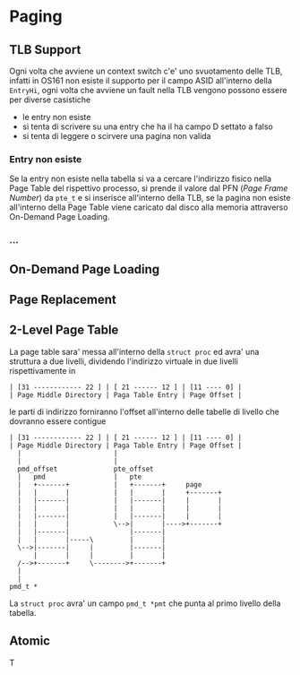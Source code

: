 # Paging

## TLB Support

Ogni volta che avviene un context switch c'e' uno svuotamento delle TLB,
infatti in OS161 non esiste il supporto per il campo ASID all'interno della
`EntryHi`, ogni volta che avviene un fault nella TLB vengono possono essere per
diverse casistiche
- le entry non esiste
- si tenta di scrivere su una entry che ha il ha campo D settato a falso
- si tenta di leggere o scirvere una pagina non valida

### Entry non esiste

Se la entry non esiste nella tabella si va a cercare l'indirizzo fisico nella
Page Table del rispettivo processo, si prende il valore dal PFN 
(*Page Frame Number*) da `pte_t` e si inserisce all'interno della TLB, se la 
pagina non esiste all'interno della Page Table viene caricato dal disco alla
memoria attraverso On-Demand Page Loading.

### ...

## On-Demand Page Loading


## Page Replacement


## 2-Level Page Table

La page table sara' messa all'interno della `struct proc` ed avra' una struttura a
due livelli, dividendo l'indirizzo virtuale in due livelli rispettivamente in
```
| [31 ------------ 22 ] | [ 21 ------ 12 ] | [11 ---- 0] |
| Page Middle Directory | Paga Table Entry | Page Offset |
```
le parti di indirizzo forniranno l'offset all'interno delle tabelle di livello
che dovranno essere contigue
```
| [31 ------------ 22 ] | [ 21 ------ 12 ] | [11 ---- 0] |
| Page Middle Directory | Paga Table Entry | Page Offset |
  |                       |                               
  |                       |                               
  pmd_offset              pte_offset                               
  |   pmd                 |   pte                         
  |   +-------+           |   +-------+     page                       
  |   |       |           |   |       |     +-------+                       
  |   |-------|           |   |-------|     |       |                       
  |   |       |           |   |       |     |       |                       
  |   |-------|           |   |-------|     |       |                       
  |   |       |           \-->|       |---->+-------+                           
  |   |-------|               |-------|                            
  |   |       |-----\         |       |                            
  \-->|-------|     |         |-------|                            
      |       |     |         |       |                            
  /-->+-------+     \-------->+-------+                            
  |                                                            
  |                                                            
pmd_t *
```

La `struct proc` avra' un campo `pmd_t *pmt` che punta al primo livello della tabella.


## Atomic

T